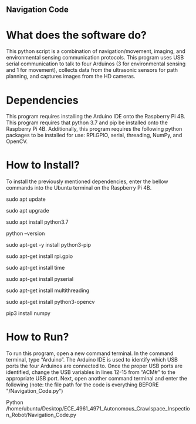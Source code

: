 ## Navigation Code

# What does the software do? 

This python script is a combination of navigation/movement, imaging, and environmental sensing communication protocols. This program uses USB serial communication to talk to four Arduinos (3 for environmental sensing and 1 for movement), collects data from the ultrasonic sensors for path planning, and captures images from the HD cameras.  

# Dependencies 

This program requires installing the Arduino IDE onto the Raspberry Pi 4B. This program requires that python 3.7 and pip be installed onto the Raspberry Pi 4B. Additionally, this program requires the following python packages to be installed for use: RPI.GPIO, serial, threading, NumPy, and OpenCV.  

# How to Install? 

To install the previously mentioned dependencies, enter the bellow commands into the Ubuntu terminal on the Raspberry Pi 4B.  

sudo apt update 

sudo apt upgrade 

sudo apt install python3.7 

python –version 

sudo apt-get -y install python3-pip 

sudo apt-get install rpi.gpio 

sudo apt-get install time 

sudo apt-get install pyserial 

sudo apt-get install multithreading 

sudo apt-get install python3-opencv 

pip3 install numpy 

# How to Run? 

To run this program, open a new command terminal. In the command terminal, type “Arduino”. The Arduino IDE is used to identify which USB ports the four Arduinos are connected to. Once the proper USB ports are identified, change the USB variables in lines 12-15 from “ACM#” to the appropriate USB port. Next, open another command terminal and enter the following (note: the file path for the code is everything BEFORE "/Navigation_Code.py") 

Python /home/ubuntu/Desktop/ECE_4961_4971_Autonomous_Crawlspace_Inspection_Robot/Navigation_Code.py 
